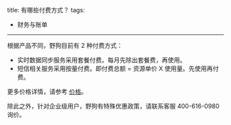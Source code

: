title: 有哪些付费方式？
tags:
- 财务与账单
---
根据产品不同，野狗目前有 2 种付费方式：

- 实时数据同步服务采用套餐付费。每月先除出套餐费，再使用。
- 短信相关服务采用按量付费。即付费总额 = 资源单价 X 使用量。先使用再付费。

更多价格详情，请参考 [价格](https://www.wilddog.com/product/pricing)。

除此之外，针对企业级用户，野狗有特殊优惠政策，请联系客服 400-616-0980 询价。
